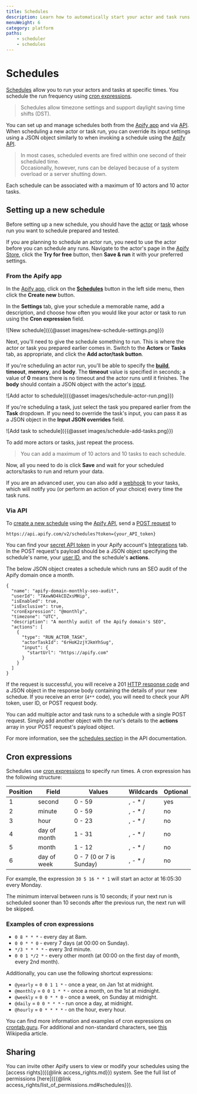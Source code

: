 ```yaml
---
title: Schedules
description: Learn how to automatically start your actor and task runs and the basics of *cron* expressions. Set up and manage your schedules from the Apify app or via API.
menuWeight: 6
category: platform
paths:
    - scheduler
    - schedules
---
```


# [](#schedules) Schedules

[Schedules](https://my.apify.com/schedules) allow you to run your actors and tasks at specific times. You schedule the run frequency using [cron expressions](#cron-expressions).

> Schedules allow timezone settings and support daylight saving time shifts (DST).

You can set up and manage schedules both from the [Apify app](https://my.apify.com/schedules) and via [API](https://docs.apify.com/api/v2#/reference/schedules). When scheduling a new actor or task run, you can override its input settings using a JSON object similarly to when invoking a schedule using the [Apify API](https://docs.apify.com/api/v2#/reference/schedules/).

> In most cases, scheduled events are fired within one second of their scheduled time. <br/>
> Occasionally, however, runs can be delayed because of a system overload or a server shutting down.

Each schedule can be associated with a maximum of 10 actors and 10 actor tasks.

## [](#setting-up-a-new-schedule) Setting up a new schedule

Before setting up a new schedule, you should have the [actor](https://docs.apify.com/actors) or [task](https://docs.apify.com/tasks) whose run you want to schedule prepared and tested.

If you are planning to schedule an actor run, you need to use the actor before you can schedule any runs. Navigate to the actor's page in the [Apify Store](https://apify.co/store), click the **Try for free** button, then **Save & run** it with your preferred settings.

### [](#from-the-apify-platform) From the Apify app

In the [Apify app](https://my.apify.com/), click on the [**Schedules**](https://my.apify.com/schedules) button in the left side menu, then click the **Create new** button.

In the **Settings** tab, give your schedule a memorable name, add a description, and choose how often you would like your actor or task to run using the **Cron expression** field.

![New schedule]({{@asset images/new-schedule-settings.png}})

Next, you'll need to give the schedule something to run. This is where the actor or task you prepared earlier comes in. Switch to the **Actors** or **Tasks** tab, as appropriate, and click the **Add actor/task button**.

If you're scheduling an actor run, you'll be able to specify the [**build**](https://docs.apify.com/actors/development/builds), **timeout**, **memory**, and **body**\. The **timeout** value is specified in seconds; a value of **0** means there is no timeout and the actor runs until it finishes. The **body** should contain a JSON object with the actor's [input](https://docs.apify.com/actors/running/input-and-output).

![Add actor to schedule]({{@asset images/schedule-actor-run.png}})

If you're scheduling a task, just select the task you prepared earlier from the **Task** dropdown. If you need to override the task's input, you can pass it as a JSON object in the **Input JSON overrides** field.

![Add task to schedule]({{@asset images/schedule-add-tasks.png}})

To add more actors or tasks, just repeat the process.

> You can add a maximum of 10 actors and 10 tasks to each schedule.

Now, all you need to do is click **Save** and wait for your scheduled actors/tasks to run and return your data.

If you are an advanced user, you can also add a [webhook](https://docs.apify.com/webhooks) to your tasks, which will notify you (or perform an action of your choice) every time the task runs.

### [](#via-api) Via API

To [create a new schedule](https://docs.apify.com/api/v2#/reference/schedules/) using the [Apify API](https://docs.apify.com/api/v2), send a [POST request](https://developer.mozilla.org/en-US/docs/Web/HTTP/Methods/POST) to

```https://api.apify.com/v2/schedules?token={your_API_token}```

You can find your [secret API token](https://docs.apify.com/api/v2#/introduction/authentication) in your Apify account's [Integrations](https://my.apify.com/account#/integrations) tab. In the POST request's payload should be a JSON object specifying the schedule's name, your [user ID](https://my.apify.com/account#/integrations), and the schedule's **actions**.

The below JSON object creates a schedule which runs an SEO audit of the Apify domain once a month.

```
{
  "name": "apify-domain-monthly-seo-audit",
  "userId": "7AxwNO4kCDZxsMHip",
  "isEnabled": true,
  "isExclusive": true,
  "cronExpression": "@monthly",
  "timezone": "UTC",
  "description": "A monthly audit of the Apify domain's SEO",
  "actions": [
    {
      "type": "RUN_ACTOR_TASK",
      "actorTaskId": "6rHoK2zjYJkmYhSug",
      "input": {
        "startUrl": "https://apify.com"
      }
    }
  ]
}
```

If the request is successful, you will receive a 201 [HTTP response code](https://developer.mozilla.org/en-US/docs/Web/HTTP/Status) and a JSON object in the response body containing the details of your new schedue. If you receive an error (`4**` code), you will need to check your API token, user ID, or POST request body.

You can add multiple actor and task runs to a schedule with a single POST request. Simply add another object with the run's details to the **actions** array in your POST request's payload object.

For more information, see the [schedules section](https://docs.apify.com/api/v2#/reference/schedules/schedule-object/get-schedule) in the API documentation.

## [](#cron-expressions) Cron expressions

Schedules use [cron expressions](https://en.wikipedia.org/wiki/Cron#CRON_expression) to specify run times. A cron expression has the following structure:

|Position|Field|Values|Wildcards|Optional|
|--- |--- |--- |--- |--- |
|1|second|0 - 59|, - * /|yes|
|2|minute|0 - 59|, - * /|no|
|3|hour|0 - 23|, - * /|no|
|4|day of month|1 - 31|, - * /|no|
|5|month|1 - 12|, - * /|no|
|6|day of week|0 - 7 (0 or 7 is Sunday)|, - * /|no|

For example, the expression `30 5 16 * * 1` will start an actor at 16:05:30 every Monday.

The minimum interval between runs is 10 seconds; if your next run is scheduled sooner than 10 seconds after the previous run, the next run will be skipped.

### [](#examples-of-cron-expressions) Examples of cron expressions

- `0 8 * * *`  -  every day at 8am.
- `0 0 * * 0` - every 7 days (at 00:00 on Sunday).
- `*/3 * * * *` - every 3rd minute.
- `0 0 1 */2 *` - every other month (at 00:00 on the first day of month, every 2nd month).

Additionally, you can use the following shortcut expressions:

- `@yearly` = `0 0 1 1 *` - once a year, on Jan 1st at midnight.
- `@monthly` = `0 0 1 * *` - once a month, on the 1st at midnight.
- `@weekly` = `0 0 * * 0` - once a week, on Sunday at midnight.
- `@daily` = `0 0 * * *` - run once a day, at midnight.
- `@hourly` = `0 * * * *` - on the hour, every hour.

You can find more information and examples of cron expressions on [crontab.guru](http://crontab.guru/). For additional and non-standard characters, see [this](https://en.wikipedia.org/wiki/Cron#CRON_expression) Wikipedia article.

## [](#sharing) Sharing

You can invite other Apify users to view or modify your schedules using the [access rights]({{@link access_rights.md}}) system. See the full list of permissions [here]({{@link access_rights/list_of_permissions.md#schedules}}).
